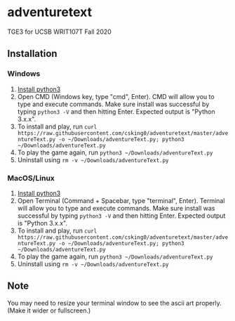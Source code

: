 # adventuretext

TGE3 for UCSB WRIT107T Fall 2020

## Installation

### Windows

1. [Install python3](https://www.python.org/downloads/)
2. Open CMD (Windows key, type "cmd", Enter). CMD will allow you to type and execute commands. Make sure install was successful by typing `python3 -V` and then hitting Enter. Expected output is "Python 3.x.x".
3. To install and play, run `curl https://raw.githubusercontent.com/csking0/adventuretext/master/adventureText.py -o ~/Downloads/adventureText.py; python3 ~/Downloads/adventureText.py`
3. To play the game again, run `python3 ~/Downloads/adventureText.py`
4. Uninstall using `rm -v ~/Downloads/adventureText.py`

### MacOS/Linux

1. [Install python3](https://www.python.org/downloads/)
2. Open Terminal (Command + Spacebar, type "terminal", Enter). Terminal will allow you to type and execute commands. Make sure install was successful by typing `python3 -V` and then hitting Enter. Expected output is "Python 3.x.x".
3. To install and play, run `curl https://raw.githubusercontent.com/csking0/adventuretext/master/adventureText.py -o ~/Downloads/adventureText.py; python3 ~/Downloads/adventureText.py`
3. To play the game again, run `python3 ~/Downloads/adventureText.py`
4. Uninstall using `rm -v ~/Downloads/adventureText.py`

## Note

You may need to resize your terminal window to see the ascii art properly. (Make it wider or fullscreen.)
